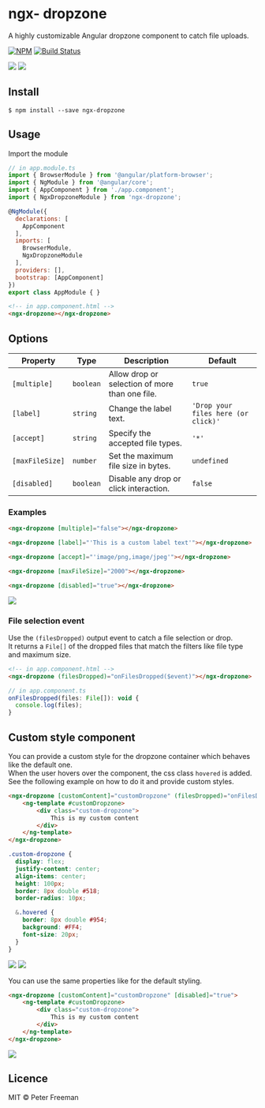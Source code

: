 # ngx- dropzone

A highly customizable Angular dropzone component to catch file uploads.

[![NPM](https://img.shields.io/npm/v/ngx-dropzone.svg)](https://www.npmjs.com/package/ngx-dropzone) [![Build Status](https://travis-ci.com/peterfreeman/ngx-dropzone.svg?branch=master)](https://travis-ci.com/peterfreeman/ngx-dropzone)

<img src="https://i.ibb.co/Zd3rJrz/Bildschirmfoto-2019-01-04-um-13-48-35.png">

<img src="https://i.ibb.co/c3YwHgX/Bildschirmfoto-2019-01-04-um-13-49-00.png">

## Install

```
$ npm install --save ngx-dropzone
```

## Usage

Import the module

```js
// in app.module.ts
import { BrowserModule } from '@angular/platform-browser';
import { NgModule } from '@angular/core';
import { AppComponent } from './app.component';
import { NgxDropzoneModule } from 'ngx-dropzone';

@NgModule({
  declarations: [
    AppComponent
  ],
  imports: [
    BrowserModule,
    NgxDropzoneModule
  ],
  providers: [],
  bootstrap: [AppComponent]
})
export class AppModule { }
```

```html
<!-- in app.component.html -->
<ngx-dropzone></ngx-dropzone>
```

## Options

| Property |   Type  | Description | Default  |
|--------------|-------|------------------------------------------------|---------|
| `[multiple]` | `boolean` | Allow drop or selection of more than one file. | `true` |
| `[label]`    | `string`  | Change the label text.   | `'Drop your files here (or click)'` |
| `[accept]`    | `string`  | Specify the accepted file types.   | `'*'` |
| `[maxFileSize]`    | `number`  | Set the maximum file size in bytes.   | `undefined` |
| `[disabled]`    | `boolean`  | Disable any drop or click interaction.   | `false` |

### Examples

```html
<ngx-dropzone [multiple]="false"></ngx-dropzone>
```

```html
<ngx-dropzone [label]="'This is a custom label text'"></ngx-dropzone>
```

```html
<ngx-dropzone [accept]="'image/png,image/jpeg'"></ngx-dropzone>
```

```html
<ngx-dropzone [maxFileSize]="2000"></ngx-dropzone>
```

```html
<ngx-dropzone [disabled]="true"></ngx-dropzone>
```

<img src="https://i.ibb.co/5h5t4Hw/Bildschirmfoto-2019-01-04-um-13-49-24.png">

### File selection event

Use the `(filesDropped)` output event to catch a file selection or drop.\
It returns a `File[]` of the dropped files that match the filters like file type and maximum size.

```html
<!-- in app.component.html -->
<ngx-dropzone (filesDropped)="onFilesDropped($event)"></ngx-dropzone>
```

```js
// in app.component.ts
onFilesDropped(files: File[]): void {
  console.log(files);
}
```

## Custom style component

You can provide a custom style for the dropzone container which behaves like the default one.\
When the user hovers over the component, the css class `hovered` is added.\
See the following example on how to do it and provide custom styles.

```html
<ngx-dropzone [customContent]="customDropzone" (filesDropped)="onFilesDropped($event)">
	<ng-template #customDropzone>
		<div class="custom-dropzone">
			This is my custom content
		</div>
	</ng-template>
</ngx-dropzone>
```

```scss
.custom-dropzone {
  display: flex;
  justify-content: center;
  align-items: center;
  height: 100px;
  border: 8px double #518;
  border-radius: 10px;

  &.hovered {
    border: 8px double #954;
    background: #FF4;
    font-size: 20px;
  }
}
```

<img src="https://i.ibb.co/N3VCtTb/Bildschirmfoto-2019-01-04-um-13-49-45.png">

<img src="https://i.ibb.co/XjGFQmB/Bildschirmfoto-2019-01-04-um-13-49-56.png">


You can use the same properties like for the default styling.

```html
<ngx-dropzone [customContent]="customDropzone" [disabled]="true">
	<ng-template #customDropzone>
		<div class="custom-dropzone">
			This is my custom content
		</div>
	</ng-template>
</ngx-dropzone>
```

<img src="https://i.ibb.co/FBf27g2/Bildschirmfoto-2019-01-04-um-13-50-08.png">


## Licence

MIT © Peter Freeman

